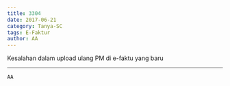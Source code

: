 ```yaml
---
title: 3304
date: 2017-06-21
category: Tanya-SC
tags: E-Faktur
author: AA
---
```


Kesalahan dalam upload ulang PM di e-faktu yang baru

---



`AA`
